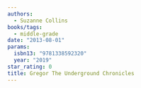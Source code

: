 ```yaml
---
authors:
  - Suzanne Collins
books/tags:
  - middle-grade
date: "2013-08-01"
params:
  isbn13: "9781338592320"
  year: "2019"
star_rating: 0
title: Gregor The Underground Chronicles
---
```


<!--more-->
